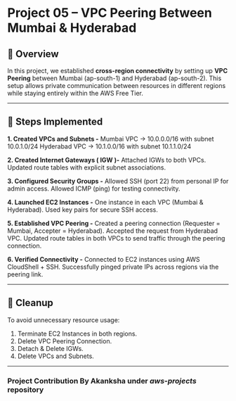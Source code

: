 # Project 05 – VPC Peering Between Mumbai & Hyderabad

## 🚀 Overview
In this project, we established **cross-region connectivity** by setting up **VPC Peering** between Mumbai (ap-south-1) and Hyderabad (ap-south-2).
This setup allows private communication between resources in different regions while staying entirely within the AWS Free Tier.

---

## 📌 Steps Implemented
**1. Created VPCs and Subnets -**
Mumbai VPC → 10.0.0.0/16 with subnet 10.0.1.0/24
Hyderabad VPC → 10.1.0.0/16 with subnet 10.1.1.0/24

**2. Created Internet Gateways ( IGW )-**
Attached IGWs to both VPCs.
Updated route tables with explicit subnet associations.

**3. Configured Security Groups -**
Allowed SSH (port 22) from personal IP for admin access.
Allowed ICMP (ping) for testing connectivity.

**4. Launched EC2 Instances -**
One instance in each VPC (Mumbai & Hyderabad).
Used key pairs for secure SSH access.

**5. Established VPC Peering -**
Created a peering connection (Requester = Mumbai, Accepter = Hyderabad).
Accepted the request from Hyderabad VPC.
Updated route tables in both VPCs to send traffic through the peering connection.

**6. Verified Connectivity -**
Connected to EC2 instances using AWS CloudShell + SSH.
Successfully pinged private IPs across regions via the peering link.

---

## 🧹 Cleanup
To avoid unnecessary resource usage:

1. Terminate EC2 Instances in both regions.
2. Delete VPC Peering Connection.
3. Detach & Delete IGWs.
4. Delete VPCs and Subnets.

---

### Project Contribution By Akanksha under *aws-projects* repository
